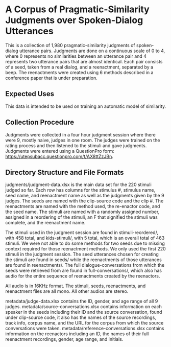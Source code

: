 # A Corpus of Pragmatic-Similarity Judgments over Spoken-Dialog Utterances
This is a collection of 1,980 pragmatic-similarity judgments of spoken-dialog utterance pairs. Judgments are done on a continuous scale of 0 to 4, where 0 represents no similarities between an utterance pair and 4 represents two utterance pairs that are almost identical. Each pair consists of a seed, taken from a real dialog, and a reenactment, separated by a beep. The reenactments were created using 6 methods described in a conference paper that is under preparation.

## Expected Uses
This data is intended to be used on training an automatic model of similarity.

## Collection Procedure
Judgments were collected in a four hour judgment session where there were 9, mostly naive, judges in one room. The judges were trained on the rating process and then listened to the stimuli and gave judgments. Judgments were entered using a QuestionPro form: https://utepsubacc.questionpro.com/t/AX8ttZzJBn.

## Directory Structure and File Formats
judgments/judgment-data.xlsx is the main data set for the 220 stimuli judged so far. Each row has columns for the stimulus #, stimulus name, seed name, and reenactment name as well as the judgments given by the 9 judges. The seeds are named with the clip-source code and the clip #. The reenactments are named with the method used, the re-enactor code, and the seed name. The stimuli are named with a randomly assigned number, assigned in a reordering of the stimuli, an F that signified the stimuli was complete, and the reenactment name.

The stimuli used in the judgment session are found in stimuli-reordered/, with 458 total, and kids-stimuli/, with 5 total, which is an overall total of 463 stimuli. We were not able to do some methods for two seeds due to missing context required for those reenactment methods. We only used the first 220 stimuli in the judgment session. The seed utterances chosen for creating the stimuli are found in seeds/ while the reenactments of those utterances are found in reenactments/. The full dialogue-conversations from which the seeds were retrieved from are found in full-conversations/, which also has audio for the entire sequence of reenactments created by the reenactors.

All audio is in 16KHz format. The stimuli, seeds, reenactments, and reenactment files are all mono. All other audios are stereo.

metadata/judge-data.xlsx contains the ID, gender, and age range of all 9 judges. metadata/source-conversations.xlsx contains information on each speaker in the seeds including their ID and the source conversation, found under clip-source code, it also has the names of the source recordings, track info, corpus name, and the URL for the corpus from which the source conversations were taken. metadata/reference-conversations.xlsx contains information on the reenactors including an ID, the names of their full reenactment recordings, gender, age range, and initials.
